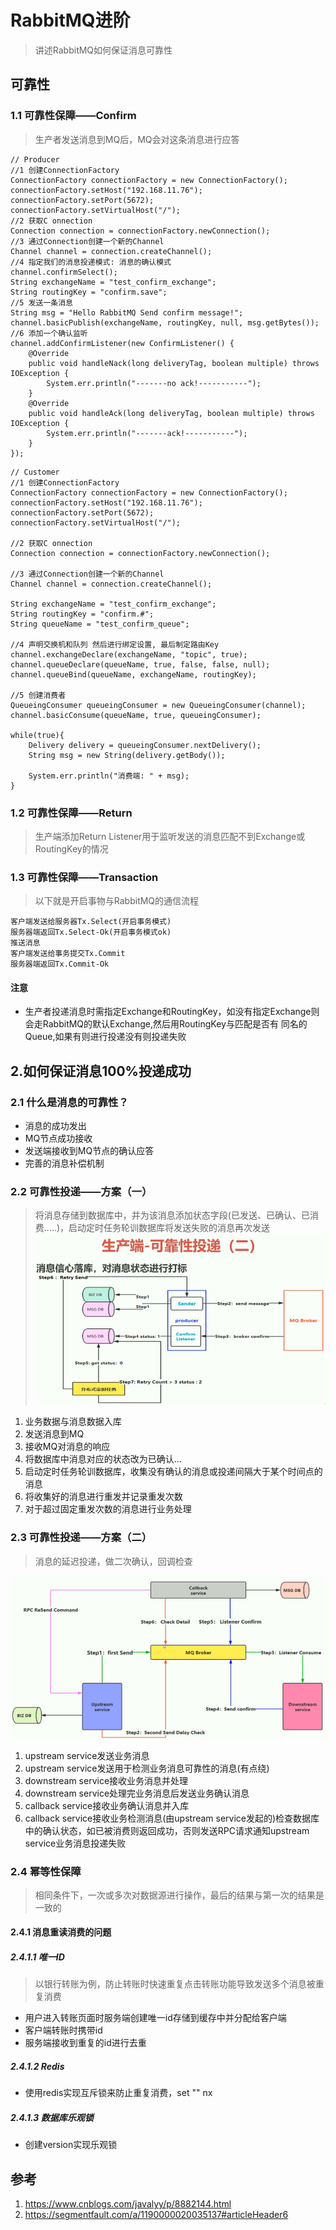 # RabbitMQ进阶
> 讲述RabbitMQ如何保证消息可靠性
## 可靠性
### 1.1 可靠性保障——Confirm
> 生产者发送消息到MQ后，MQ会对这条消息进行应答
```
// Producer
//1 创建ConnectionFactory
ConnectionFactory connectionFactory = new ConnectionFactory();
connectionFactory.setHost("192.168.11.76");
connectionFactory.setPort(5672);
connectionFactory.setVirtualHost("/");
//2 获取C	onnection
Connection connection = connectionFactory.newConnection();
//3 通过Connection创建一个新的Channel
Channel channel = connection.createChannel();
//4 指定我们的消息投递模式: 消息的确认模式 
channel.confirmSelect();
String exchangeName = "test_confirm_exchange";
String routingKey = "confirm.save";
//5 发送一条消息
String msg = "Hello RabbitMQ Send confirm message!";
channel.basicPublish(exchangeName, routingKey, null, msg.getBytes());
//6 添加一个确认监听
channel.addConfirmListener(new ConfirmListener() {
    @Override
    public void handleNack(long deliveryTag, boolean multiple) throws IOException {
        System.err.println("-------no ack!-----------");
    }
    @Override
    public void handleAck(long deliveryTag, boolean multiple) throws IOException {
        System.err.println("-------ack!-----------");
    }
});
```
```
// Customer
//1 创建ConnectionFactory
ConnectionFactory connectionFactory = new ConnectionFactory();
connectionFactory.setHost("192.168.11.76");
connectionFactory.setPort(5672);
connectionFactory.setVirtualHost("/");

//2 获取C	onnection
Connection connection = connectionFactory.newConnection();

//3 通过Connection创建一个新的Channel
Channel channel = connection.createChannel();

String exchangeName = "test_confirm_exchange";
String routingKey = "confirm.#";
String queueName = "test_confirm_queue";

//4 声明交换机和队列 然后进行绑定设置, 最后制定路由Key
channel.exchangeDeclare(exchangeName, "topic", true);
channel.queueDeclare(queueName, true, false, false, null);
channel.queueBind(queueName, exchangeName, routingKey);

//5 创建消费者 
QueueingConsumer queueingConsumer = new QueueingConsumer(channel);
channel.basicConsume(queueName, true, queueingConsumer);

while(true){
    Delivery delivery = queueingConsumer.nextDelivery();
    String msg = new String(delivery.getBody());
    
    System.err.println("消费端: " + msg);
}
```
### 1.2 可靠性保障——Return
> 生产端添加Return Listener用于监听发送的消息匹配不到Exchange或RoutingKey的情况

### 1.3 可靠性保障——Transaction 
> 以下就是开启事物与RabbitMQ的通信流程
```
客户端发送给服务器Tx.Select(开启事务模式)
服务器端返回Tx.Select-Ok(开启事务模式ok)
推送消息
客户端发送给事务提交Tx.Commit
服务器端返回Tx.Commit-Ok
```
#### 注意
* 生产者投递消息时需指定Exchange和RoutingKey，如没有指定Exchange则会走RabbitMQ的默认Exchange,然后用RoutingKey与匹配是否有
同名的Queue,如果有则进行投递没有则投递失败
## 2.如何保证消息100%投递成功
### 2.1 什么是消息的可靠性？
* 消息的成功发出
* MQ节点成功接收
* 发送端接收到MQ节点的确认应答
* 完善的消息补偿机制
### 2.2 可靠性投递——方案（一）
> 将消息存储到数据库中，并为该消息添加状态字段(已发送、已确认、已消费.....)，启动定时任务轮训数据库将发送失败的消息再次发送
![](rabbitmq_6.png)
1. 业务数据与消息数据入库
2. 发送消息到MQ
3. 接收MQ对消息的响应
4. 将数据库中消息对应的状态改为已确认...
5. 启动定时任务轮训数据库，收集没有确认的消息或投递间隔大于某个时间点的消息
6. 将收集好的消息进行重发并记录重发次数
7. 对于超过固定重发次数的消息进行业务处理
### 2.3 可靠性投递——方案（二）
> 消息的延迟投递，做二次确认，回调检查

![](rabbitmq_7.png)
1. upstream service发送业务消息
2. upstream service发送用于检测业务消息可靠性的消息(有点绕)
3. downstream service接收业务消息并处理
4. downstream service处理完业务消息后发送业务确认消息
5. callback service接收业务确认消息并入库
6. callback service接收业务检测消息(由upstream service发起的)检查数据库中的确认状态，如已被消费则返回成功，否则发送RPC请求通知upstream service业务消息投递失败
### 2.4 幂等性保障
> 相同条件下，一次或多次对数据源进行操作，最后的结果与第一次的结果是一致的
#### 2.4.1 消息重读消费的问题
##### 2.4.1.1 唯一ID
> 以银行转账为例，防止转账时快速重复点击转账功能导致发送多个消息被重复消费
* 用户进入转账页面时服务端创建唯一id存储到缓存中并分配给客户端
* 客户端转账时携带id
* 服务端接收到重复的id进行去重
##### 2.4.1.2 Redis
* 使用redis实现互斥锁来防止重复消费，set ""  nx 
##### 2.4.1.3 数据库乐观锁
* 创建version实现乐观锁


## 参考
1. https://www.cnblogs.com/javalyy/p/8882144.html
2. https://segmentfault.com/a/1190000020035137#articleHeader6